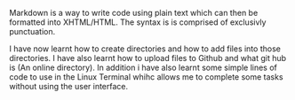 Markdown is a way to write code using plain text which can then be formatted into XHTML/HTML. The syntax is is comprised of exclusivly punctuation. 






I have now learnt how to create directories and how to add files into those directories. I have also learnt how to upload files to Github and what git hub is (An online directory). In addition i have also learnt some simple lines of code to use in the Linux Terminal whihc allows me to complete some tasks without using the user interface. 
